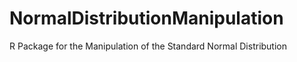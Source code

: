 # NormalDistributionManipulation
R Package for the Manipulation of the Standard Normal Distribution
